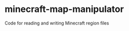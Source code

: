 minecraft-map-manipulator
=========================

Code for reading and writing Minecraft region files
